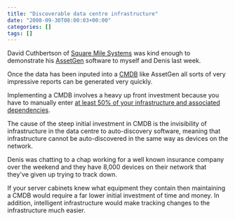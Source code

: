 ```yaml
---
title: "Discoverable data centre infrastructure"
date: "2008-09-30T08:00:03+00:00"
categories: []
tags: []
---
```


David Cuthbertson of <a href="http://www.squaremilesystems.com/">Square Mile Systems</a> was kind enough to demonstrate his <a href="http://www.squaremilesystems.com/p_assetgensysmap.html">AssetGen</a> software to myself and Denis last week.

Once the data has been inputed into a <a href="http://en.wikipedia.org/wiki/CMDB">CMDB</a> like AssetGen all sorts of very impressive reports can be generated very quickly.

Implementing a CMDB involves a heavy up front investment because you have to manually enter <a href="http://servicecatalogs.typepad.com/servicecatalogs/2006/04/what_is_the_rel_1.html">at least 50% of your infrastructure and associated dependencies</a>.

The cause of the steep initial investment in CMDB is the invisibility of infrastructure in the data centre to auto-discovery software, meaning that infrastructure cannot be auto-discovered in the same way as devices on the network.

Denis was chatting to a chap working for a well known insurance company over the weekend and they have 8,000 devices on their network that they've given up trying to track down.

If your server cabinets knew what equipment they contain then maintaining a CMDB would require a far lower initial investment of time and money. In addition, intelligent infrastructure would make tracking changes to the infrastructure much easier.
